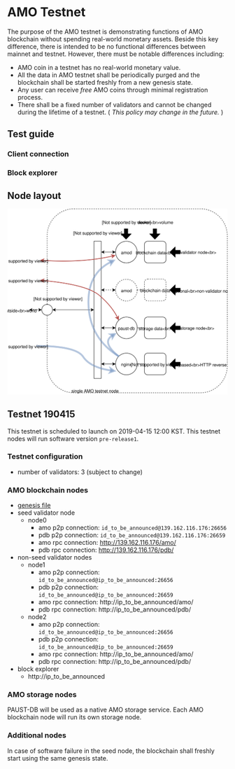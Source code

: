 # AMO Testnet
The purpose of the AMO testnet is demonstrating functions of AMO blockchain without spending real-world monetary assets. Beside this key difference, there is intended to be no functional differences between mainnet and testnet.
However, there must be notable differences including:
- AMO coin in a testnet has no real-world monetary value.
- All the data in AMO testnet shall be periodically purged and the blockchain shall be started freshly from a new genesis state.
- Any user can receive *free* AMO coins through minimal registration process.
- There shall be a fixed number of validators and cannot be changed during the lifetime of a testnet. ( *This policy may change in the future.* )

## Test guide
### Client connection
### Block explorer

## Node layout
<p align="center"><img src="images/AMO deploy-testnet layout.svg"/></p>

## Testnet 190415
This testnet is scheduled to launch on 2019-04-15 12:00 KST. This testnet nodes will run software version `pre-release1`.

### Testnet configuration
- number of validators: 3 (subject to change)

### AMO blockchain nodes
- [genesis file](files/testnet_190415/genesis.json)
- seed validator node
    - node0
        - amo p2p connection: ` id_to_be_announced@139.162.116.176:26656 `
        - pdb p2p connection: ` id_to_be_announced@139.162.116.176:26659 `
        - amo rpc connection: http://139.162.116.176/amo/
        - pdb rpc connection: http://139.162.116.176/pdb/
- non-seed validator nodes
    - node1
        - amo p2p connection: ` id_to_be_announced@ip_to_be_announced:26656 `
        - pdb p2p connection: ` id_to_be_announced@ip_to_be_announced:26659 `
        - amo rpc connection: http://ip_to_be_announced/amo/
        - pdb rpc connection: http://ip_to_be_announced/pdb/
    - node2
        - amo p2p connection: ` id_to_be_announced@ip_to_be_announced:26656 `
        - pdb p2p connection: ` id_to_be_announced@ip_to_be_announced:26659 `
        - amo rpc connection: http://ip_to_be_announced/amo/
        - pdb rpc connection: http://ip_to_be_announced/pdb/
- block explorer
    - http://ip_to_be_announced

### AMO storage nodes
PAUST-DB will be used as a native AMO storage service. Each AMO blockchain node will run its own storage node.

### Additional nodes
In case of software failure in the seed node, the blockchain shall freshly start using the same genesis state.
